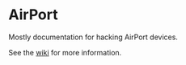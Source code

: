 AirPort
===

Mostly documentation for hacking AirPort devices.

See the [wiki](https://github.com/samuelthomas2774/airport/wiki) for more information.
